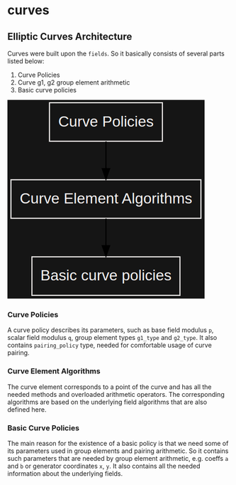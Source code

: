 # curves

## Elliptic Curves Architecture <a href="#curves_architecture" id="curves_architecture"></a>

Curves were built upon the `fields`. So it basically consists of several parts listed below:

1. Curve Policies
2. Curve g1, g2 group element arithmetic
3. Basic curve policies

![](<../../../../.gitbook/assets/image (3) (1).png>)

### Curve Policies <a href="#curve_policies" id="curve_policies"></a>

A curve policy describes its parameters, such as base field modulus `p`, scalar field modulus `q`, group element types `g1_type` and `g2_type`. It also contains `pairing_policy` type, needed for comfortable usage of curve pairing.

### Curve Element Algorithms <a href="#curve_element_algorithms" id="curve_element_algorithms"></a>

The curve element corresponds to a point of the curve and has all the needed methods and overloaded arithmetic operators. The corresponding algorithms are based on the underlying field algorithms that are also defined here.

### Basic Curve Policies <a href="#basic_curve_policies" id="basic_curve_policies"></a>

The main reason for the existence of a basic policy is that we need some of its parameters used in group elements and pairing arithmetic. So it contains such parameters that are needed by group element arithmetic, e.g. coeffs `a` and `b` or generator coordinates `x`, `y`. It also contains all the needed information about the underlying fields.
